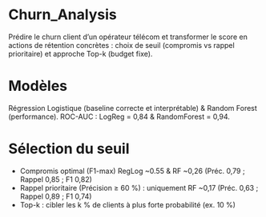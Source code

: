 # Churn_Analysis
Prédire le churn client d’un opérateur télécom et transformer le score en actions de rétention concrètes : choix de seuil (compromis vs rappel prioritaire) et approche Top-k (budget fixe).

# Modèles
Régression Logistique (baseline correcte et interprétable) & Random Forest (performance).
ROC-AUC : LogReg = 0,84 & RandomForest = 0,94.

# Sélection du seuil
- Compromis optimal (F1-max) RegLog ~0.55 & RF ~0,26  (Préc. 0,79 ; Rappel 0,85 ; F1 0,82) 
- Rappel prioritaire (Précision ≥ 60 %) : uniquement RF ~0,17 (Préc. 0,63 ; Rappel 0,89 ; F1 0,74)
- Top-k : cibler les k % de clients à plus forte probabilité (ex. 10 %)
